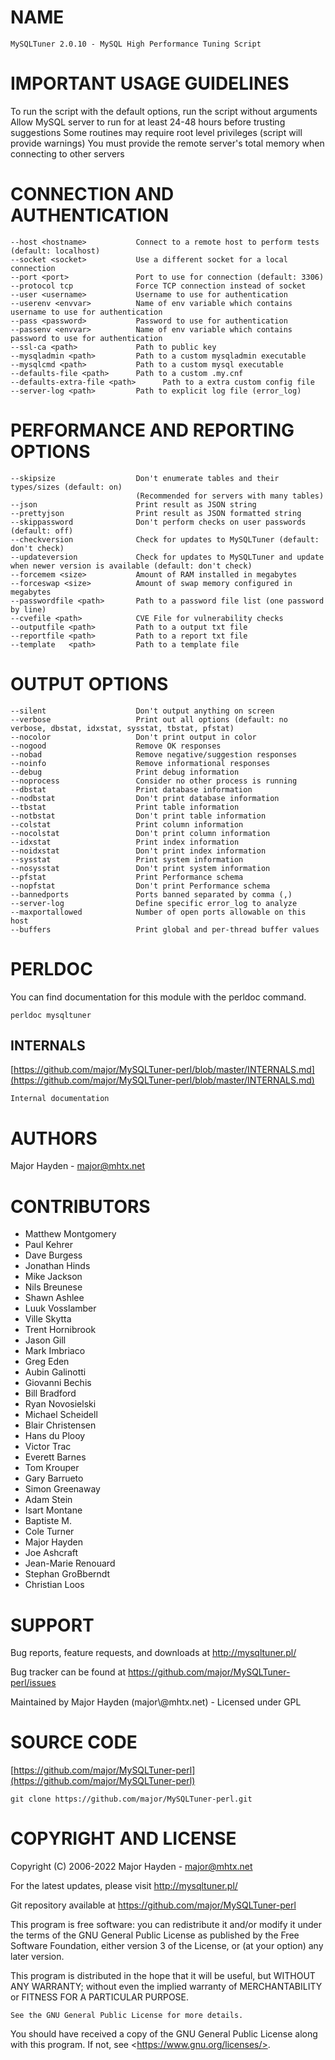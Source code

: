 # NAME

    MySQLTuner 2.0.10 - MySQL High Performance Tuning Script

# IMPORTANT USAGE GUIDELINES

To run the script with the default options, run the script without arguments
Allow MySQL server to run for at least 24-48 hours before trusting suggestions
Some routines may require root level privileges (script will provide warnings)
You must provide the remote server's total memory when connecting to other servers

# CONNECTION AND AUTHENTICATION

    --host <hostname>           Connect to a remote host to perform tests (default: localhost)
    --socket <socket>           Use a different socket for a local connection
    --port <port>               Port to use for connection (default: 3306)
    --protocol tcp              Force TCP connection instead of socket
    --user <username>           Username to use for authentication
    --userenv <envvar>          Name of env variable which contains username to use for authentication
    --pass <password>           Password to use for authentication
    --passenv <envvar>          Name of env variable which contains password to use for authentication
    --ssl-ca <path>             Path to public key
    --mysqladmin <path>         Path to a custom mysqladmin executable
    --mysqlcmd <path>           Path to a custom mysql executable
    --defaults-file <path>      Path to a custom .my.cnf
    --defaults-extra-file <path>      Path to a extra custom config file
    --server-log <path>         Path to explicit log file (error_log)

# PERFORMANCE AND REPORTING OPTIONS

    --skipsize                  Don't enumerate tables and their types/sizes (default: on)
                                (Recommended for servers with many tables)
    --json                      Print result as JSON string
    --prettyjson                Print result as JSON formatted string
    --skippassword              Don't perform checks on user passwords (default: off)
    --checkversion              Check for updates to MySQLTuner (default: don't check)
    --updateversion             Check for updates to MySQLTuner and update when newer version is available (default: don't check)
    --forcemem <size>           Amount of RAM installed in megabytes
    --forceswap <size>          Amount of swap memory configured in megabytes
    --passwordfile <path>       Path to a password file list (one password by line)
    --cvefile <path>            CVE File for vulnerability checks
    --outputfile <path>         Path to a output txt file
    --reportfile <path>         Path to a report txt file
    --template   <path>         Path to a template file

# OUTPUT OPTIONS

    --silent                    Don't output anything on screen
    --verbose                   Print out all options (default: no verbose, dbstat, idxstat, sysstat, tbstat, pfstat)
    --nocolor                   Don't print output in color
    --nogood                    Remove OK responses
    --nobad                     Remove negative/suggestion responses
    --noinfo                    Remove informational responses
    --debug                     Print debug information
    --noprocess                 Consider no other process is running
    --dbstat                    Print database information
    --nodbstat                  Don't print database information
    --tbstat                    Print table information
    --notbstat                  Don't print table information
    --colstat                   Print column information
    --nocolstat                 Don't print column information
    --idxstat                   Print index information
    --noidxstat                 Don't print index information
    --sysstat                   Print system information
    --nosysstat                 Don't print system information
    --pfstat                    Print Performance schema
    --nopfstat                  Don't print Performance schema
    --bannedports               Ports banned separated by comma (,)
    --server-log                Define specific error_log to analyze
    --maxportallowed            Number of open ports allowable on this host
    --buffers                   Print global and per-thread buffer values

# PERLDOC

You can find documentation for this module with the perldoc command.

    perldoc mysqltuner

## INTERNALS

[https://github.com/major/MySQLTuner-perl/blob/master/INTERNALS.md](https://github.com/major/MySQLTuner-perl/blob/master/INTERNALS.md)

    Internal documentation

# AUTHORS

Major Hayden - major@mhtx.net

# CONTRIBUTORS

- Matthew Montgomery
- Paul Kehrer
- Dave Burgess
- Jonathan Hinds
- Mike Jackson
- Nils Breunese
- Shawn Ashlee
- Luuk Vosslamber
- Ville Skytta
- Trent Hornibrook
- Jason Gill
- Mark Imbriaco
- Greg Eden
- Aubin Galinotti
- Giovanni Bechis
- Bill Bradford
- Ryan Novosielski
- Michael Scheidell
- Blair Christensen
- Hans du Plooy
- Victor Trac
- Everett Barnes
- Tom Krouper
- Gary Barrueto
- Simon Greenaway
- Adam Stein
- Isart Montane
- Baptiste M.
- Cole Turner
- Major Hayden
- Joe Ashcraft
- Jean-Marie Renouard
- Stephan GroBberndt
- Christian Loos

# SUPPORT

Bug reports, feature requests, and downloads at http://mysqltuner.pl/

Bug tracker can be found at https://github.com/major/MySQLTuner-perl/issues

Maintained by Major Hayden (major\\@mhtx.net) - Licensed under GPL

# SOURCE CODE

[https://github.com/major/MySQLTuner-perl](https://github.com/major/MySQLTuner-perl)

    git clone https://github.com/major/MySQLTuner-perl.git

# COPYRIGHT AND LICENSE

Copyright (C) 2006-2022 Major Hayden - major@mhtx.net

For the latest updates, please visit http://mysqltuner.pl/

Git repository available at https://github.com/major/MySQLTuner-perl

This program is free software: you can redistribute it and/or modify
it under the terms of the GNU General Public License as published by
the Free Software Foundation, either version 3 of the License, or
(at your option) any later version.

This program is distributed in the hope that it will be useful,
but WITHOUT ANY WARRANTY; without even the implied warranty of
MERCHANTABILITY or FITNESS FOR A PARTICULAR PURPOSE.

    See the GNU General Public License for more details.

You should have received a copy of the GNU General Public License
along with this program.  If not, see &lt;https://www.gnu.org/licenses/>.
